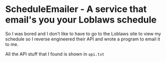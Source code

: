 # ScheduleEmailer - A service that email's you your Loblaws schedule

So I was bored and I don't like to have to go to the Loblaws site to view my schedule so I reverse engineered their API and wrote a program to email it to me.

All the API stuff that I found is shown in `api.txt`
